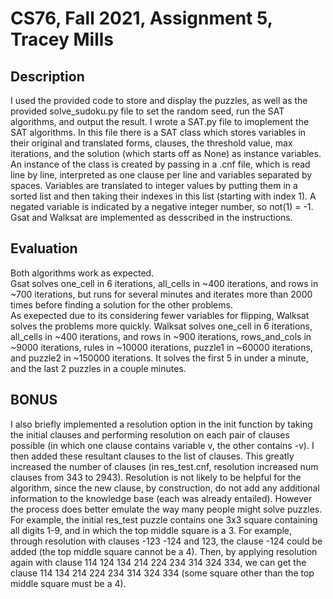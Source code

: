 # CS76, Fall 2021, Assignment 5, Tracey Mills
## Description
I used the provided code to store and display the puzzles, as well as the provided solve_sudoku.py file to set the random seed, run the SAT algorithms, and output the result. I wrote a SAT.py file to imoplement the SAT algorithms. In this file there is a SAT class which stores variables in their original and translated forms, clauses, the threshold value, max iterations, and the solution (which starts off as None) as instance variables. An instance of the class is created by passing in a .cnf file, which is read line by line, interpreted as one clause per line and variables separated by spaces. Variables are translated to integer values by putting them in a sorted list and then taking their indexes in this list (starting with index 1). A negated variable is indicated by a negative integer number, so not(1) = -1.  
Gsat and Walksat are implemented as desscribed in the instructions.  

## Evaluation
Both algorithms work as expected.  
Gsat solves one_cell in 6 iterations, all_cells in ~400 iterations, and rows in ~700 iterations, but runs for several minutes and iterates more than 2000 times before finding a solution for the other problems.  
As exepected due to its considering fewer variables for flipping, Walksat solves the problems more quickly. Walksat solves one_cell in 6 iterations, all_cells in ~400 iterations, and rows in ~900 iterations, rows_and_cols in ~9000 iterations, rules in ~10000 iterations, puzzle1 in ~60000 iterations, and puzzle2 in ~150000 iterations. It solves the first 5 in under a minute, and the last 2 puzzles in a couple minutes.

## BONUS
I also briefly implemented a resolution option in the init function by taking the initial clauses and performing resolution on each pair of clauses possible (in which one clause contains variable v, the other contains -v). I then added these resultant clauses to the list of clauses. This greatly increased the number of clauses (in res_test.cnf, resolution increased num clauses from 343 to 2943). Resolution is not likely to be helpful for the algorithm, since the new clause, by construction, do not add any additional information to the knowledge base (each was already entailed). However the process does better emulate the way many people might solve puzzles. For example, the initial res_test puzzle contains one 3x3 square containing all digits 1-9, and in which the top middle square is a 3. For example, through resolution with clauses -123 -124 and 123, the clause -124 could be added (the top middle square cannot be a 4). Then, by applying resolution again with clause 114 124 134 214 224 234 314 324 334, we can get the clause 114 134 214 224 234 314 324 334 (some square other than the top middle square must be a 4).


